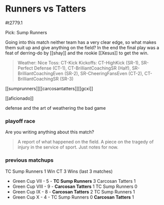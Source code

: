 # Runners vs Tatters

#t2779.1

Pick: Sump Runners

Going into this match neither team has a very clear edge, so what makes them suit up and give anything on the field? In the end the final play was a feat of derring-do by [[shay]] and the rookie [[Xesus]] to get the win.

> Weather: Nice
> Toss: CT-Kick
> Kickoffs: CT-HighKick (SR-1), SR-Perfect Defense (CT-1), CT-BrilliantCoachingSR (Half), SR-BrilliantCoachingEven (SR-2), SR-CheeringFansEven (CT-2), CT-BrilliantCoachingSR (SR-3)

[[sumprunners]][[carcosantatters]][[gcxi]]

[[aficionado]] 

defense and the art of weathering the bad game

### playoff race



Are you writing anything about this match?

> A report of what happened on the field.
> A piece on the tragedy of injury in the service of sport.
> Just notes for now.

### previous matchups

TC Sump Runners 1 Win
CT 3 Wins (last 3 matches)

* Green Cup VII - 5 - **TC Sump Runners** 3 Carcosan Tatters 1
* Green Cup VIII - 9 - **Carcosan Tatters** 1 TC Sump Runners 0
* Green Cup IX - 8 - **Carcosan Tatters** 2 TC Sump Runners 1
* Green Cup X - 4 - TC Sump Runners 0 **Carcosan Tatters** 1
